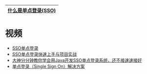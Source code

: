 


[什么是单点登录(SSO)](https://juejin.im/post/6844903845424971783)|
---|

# 视频

* [SSO单点登录](https://www.bilibili.com/video/av53861302?from=search&seid=5175180837383986115)
* [SSO单点登录快速上手与项目实战](https://www.bilibili.com/video/av57753627?from=search&seid=5175180837383986115)
* [大神分分钟教你学会用Java开发SSO单点登录系统，还不接速速接好](https://www.bilibili.com/video/av11915598?from=search&seid=5175180837383986115)
* [单点登录（Single Sign On）解决方案](https://www.jianshu.com/p/1e1903caf335)
